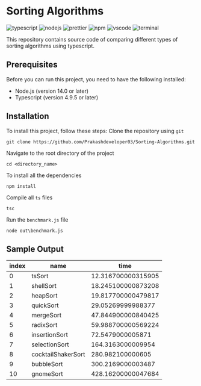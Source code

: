 # Sorting Algorithms
![typescript](https://img.shields.io/badge/TypeScript-007ACC?logo=typescript&logoColor=white)
![nodejs](https://img.shields.io/badge/Node.js-339933?logo=nodedotjs&logoColor=white)
![prettier](https://img.shields.io/badge/Prettier-1A2C34?logo=prettier&logoColor=F7BA3E)
![npm](https://img.shields.io/badge/NPM-CB3837?logo=npm&logoColor=white)
![vscode](https://img.shields.io/badge/Visual_Studio_Code-0078D4?logo=visual%20studio%20code&logoColor=white)
![terminal](https://img.shields.io/badge/Windows%20Terminal-4D4D4D?logo=windows%20terminal&logoColor=white)

This repository contains source code of comparing different types of sorting algorithms using typescript.

## Prerequisites
Before you can run this project, you need to have the following installed:
- Node.js (version 14.0 or later)
- Typescript (version 4.9.5 or later)

## Installation
To install this project, follow these steps:
Clone the repository using `git`
```
git clone https://github.com/Prakashdeveloper03/Sorting-Algorithms.git
```
Navigate to the root directory of the project
```
cd <directory_name>
```
To install all the dependencies
```
npm install
```
Compile all `ts` files
```
tsc
```
Run the `benchmark.js` file
```
node out\benchmark.js
```

## Sample Output

| index | name               | time               |
| ----- | ------------------ | ------------------ |
| 0     | tsSort             | 12.316700000315905 |
| 1     | shellSort          | 18.245100000873208 |
| 2     | heapSort           | 19.817700000479817 |
| 3     | quickSort          | 29.05269999988377  |
| 4     | mergeSort          | 47.844900000840425 |
| 5     | radixSort          | 59.988700000569224 |
| 6     | insertionSort      | 72.5479000005871   |
| 7     | selectionSort      | 164.3163000009954  |
| 8     | cocktailShakerSort | 280.982100000605   |
| 9     | bubbleSort         | 300.2169000003487  |
| 10    | gnomeSort          | 428.16200000047684 |